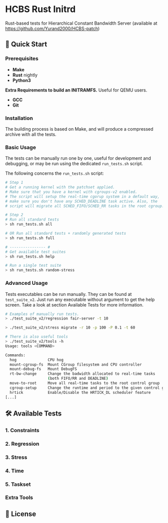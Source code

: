 # HCBS Rust Initrd

Rust-based tests for Hierarchical Constant Bandwidth Server (available at https://github.com/Yurand2000/HCBS-patch)

## 🚀 Quick Start

### Prerequisites

- **Make**
- **Rust** nightly
- **Python3**

**Extra Requirements to build an INITRAMFS.** Useful for QEMU users.
- **GCC**
- **Git**

### Installation

The building process is based on Make, and will produce a compressed archive with all the tests.

### Basic Usage

The tests can be manually run one by one, useful for development and debugging, or may be run using the dedicated `run_tests.sh` script.

The following concerns the `run_tests.sh` script:

```sh
# Step 1
# Get a running kernel with the patchset applied.
# Make sure that you have a kernel with cgroups-v2 enabled.
# The script will setup the real-time cgorup system in a default way,
# make sure you don't have any SCHED_DEADLINE task active. Also, the
# script will migrate all SCHED_FIFO/SCHED_RR tasks in the root cgroup.

# Step 2
# Run all standard tests
> sh run_tests.sh all

# OR Run all standard tests + randomly generated tests
> sh run_tests.sh full

# ---------------- #
# Get available test suites
> sh run_tests.sh help

# Run a single test suite
> sh run_tests.sh random-stress
```

### Advanced Usage

Tests executables can be run manually. They can be found at `test_suite_v2`. Just run any executable without argument to get the help screen. Take a look at section Available Tests for more information.

```bash
# Examples of manually run tests.
> ./test_suite_v2/regression fair-server -t 10

> ./test_suite_v2/stress migrate -r 10 -p 100 -P 0.1 -t 60

# There is also useful tools
> ./test_suite_v2/tools -h
Usage: tools <COMMAND>

Commands:
  hog              CPU hog
  mount-cgroup-fs  Mount CGroup filesystem and CPU controller
  mount-debug-fs   Mount DebugFS
  rt-bw-change     Change the badwidth allocated to real-time tasks
                   (both FIFO/RR and DEADLINE)
  move-to-root     Move all real-time tasks to the root control group
  cgroup-setup     Change the runtime and period to the given control group
  hrtick           Enable/Disable the HRTICK_DL scheduler feature
[...]
```

## 🛠️ Available Tests

### 1. Constraints
### 2. Regression
### 3. Stress
### 4. Time
### 5. Taskset
### Extra Tools

## 📄 License